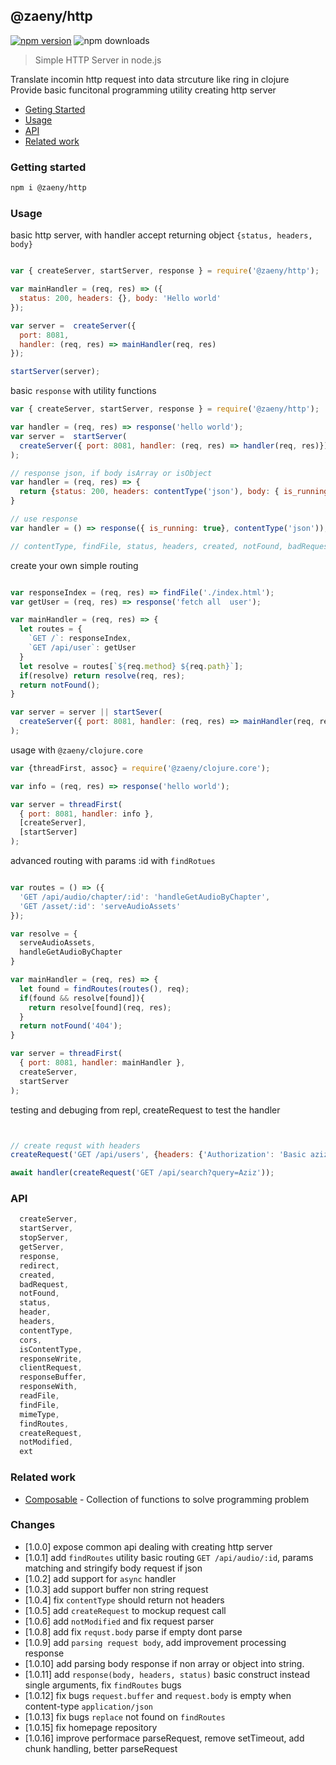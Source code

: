 ## @zaeny/http 

[![npm version](https://img.shields.io/npm/v/@zaeny/http.svg)](https://www.npmjs.com/package/@zaeny/http)
![npm downloads](https://img.shields.io/npm/dm/@zaeny/http.svg)  

> Simple HTTP Server in node.js    

Translate incomin http request into data strcuture like ring in clojure  
Provide basic funcitonal programming utility  creating http server  

- [Geting Started](#getting-started)
- [Usage](#usage)
- [API](#api)
- [Related work](#related-work)

### Getting started 

```sh
npm i @zaeny/http
```

### Usage 
basic http server, with handler accept returning object `{status, headers, body}`
```js

var { createServer, startServer, response } = require('@zaeny/http');

var mainHandler = (req, res) => ({ 
  status: 200, headers: {}, body: 'Hello world'
});

var server =  createServer({ 
  port: 8081, 
  handler: (req, res) => mainHandler(req, res)
});

startServer(server);

```

basic `response` with utility functions

```js
var { createServer, startServer, response } = require('@zaeny/http');

var handler = (req, res) => response('hello world');
var server =  startServer(
  createServer({ port: 8081, handler: (req, res) => handler(req, res)})
);

// response json, if body isArray or isObject
var handler = (req, res) => {
  return {status: 200, headers: contentType('json'), body: { is_running: true }};
}

// use response
var handler = () => response({ is_running: true}, contentType('json'));

// contentType, findFile, status, headers, created, notFound, badRequest, etc..

```


create your own simple routing

```js

var responseIndex = (req, res) => findFile('./index.html');
var getUser = (req, res) => response('fetch all  user');

var mainHandler = (req, res) => {
  let routes = {
    `GET /`: responseIndex,
    `GET /api/user`: getUser
  }
  let resolve = routes[`${req.method} ${req.path}`];
  if(resolve) return resolve(req, res);
  return notFound();
}

var server = server || startSever(
  createServer({ port: 8081, handler: (req, res) => mainHandler(req, res)})
);
```

usage with `@zaeny/clojure.core`

``` js
var {threadFirst, assoc} = require('@zaeny/clojure.core');

var info = (req, res) => response('hello world');

var server = threadFirst(
  { port: 8081, handler: info },
  [createServer],
  [startServer]
);

```

advanced routing with params :id with `findRotues`

```js

var routes = () => ({
  'GET /api/audio/chapter/:id': 'handleGetAudioByChapter',
  'GET /asset/:id': 'serveAudioAssets'  
});

var resolve = {
  serveAudioAssets,
  handleGetAudioByChapter
}

var mainHandler = (req, res) => {
  let found = findRoutes(routes(), req);
  if(found && resolve[found]){
    return resolve[found](req, res);
  }
  return notFound('404');
}

var server = threadFirst(
  { port: 8081, handler: mainHandler },
  createServer,
  startServer
);

```

testing and debuging from repl, createRequest to test the handler

```js


// create requst with headers 
createRequest('GET /api/users', {headers: {'Authorization': 'Basic aziz=pass'}});

await handler(createRequest('GET /api/search?query=Aziz'));

```

### API
```js
  createServer,
  startServer,
  stopServer,
  getServer,
  response,
  redirect,
  created,
  badRequest,
  notFound,
  status,
  header,
  headers,
  contentType,
  cors,
  isContentType,
  responseWrite,
  clientRequest,
  responseBuffer,
  responseWith,
  readFile,
  findFile,
  mimeType,
  findRoutes,
  createRequest,
  notModified,
  ext
```

### Related work
- [Composable](https://github.com/azizzaeny/composable/tree/main) - Collection of functions to solve programming problem

### Changes
 - [1.0.0] expose common api dealing with creating http server
 - [1.0.1] add `findRoutes` utility basic routing `GET /api/audio/:id`, params matching and stringify body request if json
 - [1.0.2] add support for `async` handler 
 - [1.0.3] add support buffer non string request
 - [1.0.4] fix `contentType` should return not headers
 - [1.0.5] add `createRequest` to mockup request call 
 - [1.0.6] add `notModified` and fix request parser
 - [1.0.8] add fix `requst.body` parse if empty dont parse 
 - [1.0.9] add `parsing request body`, add improvement processing response
 - [1.0.10] add parsing body response if non array or object into string.
 - [1.0.11] add `response(body, headers, status)` basic construct instead single arguments, fix `findRoutes` bugs
 - [1.0.12] fix bugs `request.buffer` and `request.body` is empty when content-type `application/json`  
 - [1.0.13] fix bugs `replace` not found on `findRoutes` 
 - [1.0.15] fix homepage repository
 - [1.0.16] improve performace parseRequest, remove setTimeout, add chunk handling, better parseRequest
